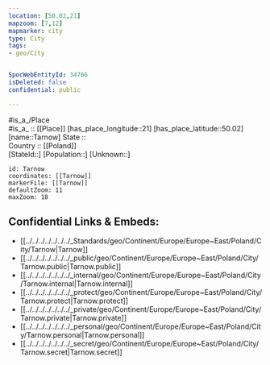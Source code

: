 ```yaml
---
location: [50.02,21] 
mapzoom: [7,12] 
mapmarker: city 
type: City
tags:
- geo/City


SpocWebEntityId: 34766
isDeleted: false
confidential: public

---
```

#is_a_/Place  
#is_a_ :: [[Place]] 
[has_place_longitude::21] 
[has_place_latitude::50.02] 
[name::Tarnow] 
State ::  
Country :: [[Poland]]  
[StateId::] 
[Population::] 
[Unknown::] 


```leaflet
id: Tarnow
coordinates: [[Tarnow]] 
markerFile: [[Tarnow]] 
defaultZoom: 11 
maxZoom: 18
```


## Confidential Links & Embeds: 
- [[../../../../../../../_Standards/geo/Continent/Europe/Europe~East/Poland/City/Tarnow|Tarnow]] 
- [[../../../../../../../_public/geo/Continent/Europe/Europe~East/Poland/City/Tarnow.public|Tarnow.public]] 
- [[../../../../../../../_internal/geo/Continent/Europe/Europe~East/Poland/City/Tarnow.internal|Tarnow.internal]] 
- [[../../../../../../../_protect/geo/Continent/Europe/Europe~East/Poland/City/Tarnow.protect|Tarnow.protect]] 
- [[../../../../../../../_private/geo/Continent/Europe/Europe~East/Poland/City/Tarnow.private|Tarnow.private]] 
- [[../../../../../../../_personal/geo/Continent/Europe/Europe~East/Poland/City/Tarnow.personal|Tarnow.personal]] 
- [[../../../../../../../_secret/geo/Continent/Europe/Europe~East/Poland/City/Tarnow.secret|Tarnow.secret]] 
